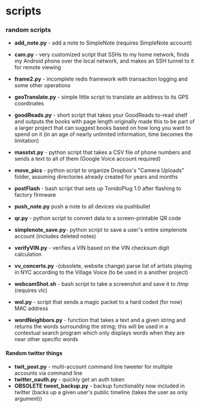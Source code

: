 scripts
=======


### random scripts

- **add_note.py**  - add a note to SimpleNote (requires SimpleNote account)

- **cam.py**    	  - very customized script that SSHs to my home network, finds my Android phone over the local network, and makes an SSH tunnel to it for remote viewing  

- **frame2.py**         - incomplete redis framework with transaction logging and some other operations

- **geoTranslate.py**   - simple little script to translate an address to its GPS coordinates

- **goodReads.py**      - short script that takes your GoodReads to-read shelf and outputs the books with page length  originally made this to be part of a larger project that can suggest books based on how long you want to spend on it (in an age of nearly unlimited information, time becomes the limitation)

- **masstxt.py**        - python script that takes a CSV file of phone numbers and sends a text to all of them (Google Voice account required)

- **move_pics**         - python script to organize Dropbox's "Camera Uploads" folder, assuming directories already created for years and months 

- **postFlash**         - bash script that sets up TonidoPlug 1.0 after flashing to factory firmware

- **push_note.py**        push a note to all devices via pushbullet

- **qr.py**             - python script to convert data to a screen-printable QR code

- **simplenote_save.py**- python script to save a user's entire simplenote account (includes deleted notes)


- **verifyVIN.py**      - verifies a VIN based on the VIN checksum digit calculation

- **vv_concerts.py**    -(obsolete, website change) parse list of artists playing in NYC according to the Village Voice (to be used in a another project)

- **webcamShot.sh**        - bash script to take a screenshot and save it to /tmp (requires vlc)

- **wol.py**            - script that sends a magic packet to a hard coded (for now) MAC address

- **wordNeighbors.py**  - function that takes a text and a given string and returns the words surrounding the string; this will be used in a contextual search program which only displays words when they are near other specific words


#### Random twitter things

- **twit_post.py**     - multi-account command line tweeter for multiple accounts via command line  
- **twitter_oauth.py**  - quickly get an auth token
- **OBSOLETE tweet_backup.py**   - backup functionality now included in twitter (backs up a given user's public timeline (takes the user as only argument))

